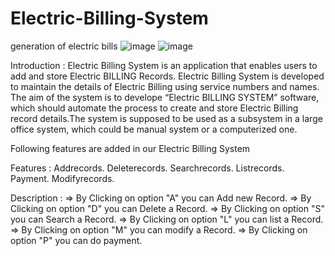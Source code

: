 # Electric-Billing-System
generation of electric bills
![image](https://user-images.githubusercontent.com/61750036/161422969-01a450cc-f5b4-4317-9094-208b4c1b87e0.png)
![image](https://user-images.githubusercontent.com/61750036/161422975-e53a02a9-ceab-41b9-b16f-00425efc24e1.png)

Introduction :
Electric Billing System is an application that enables users to add and store Electric BILLING Records.
Electric Billing System is developed to maintain the details of Electric Billing using service numbers and names. The aim of the system is to develope “Electric BILLING SYSTEM” software, which should automate the process to create and store Electric Billing record details.The system is supposed to be used as a subsystem in a large office system, which could be manual system or a computerized one.

Following features are added in our Electric Billing System

Features :
Addrecords.
Deleterecords.
Searchrecords.
Listrecords.
Payment.
Modifyrecords.

Description :
=> By Clicking on option "A" you can Add new Record. => By Clicking on option "D" you can Delete a Record. => By Clicking on option "S" you can Search a Record. => By Clicking on option "L" you can list a Record. => By Clicking on option "M" you can modify a Record. => By Clicking on option "P" you can do payment.
